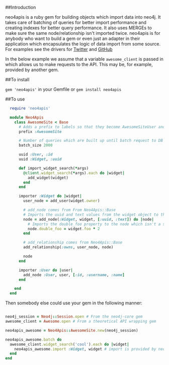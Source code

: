 
##Introduction

neo4apis is a ruby gem for building objects which import data into neo4j.  It takes care of batching of queries for better import performance and creating indexes for better query performance.  It also uses MERGEs to make sure the same node/relationship isn't imported twice.  neo4apis is for anybody who want to build a gem or even just an adapter in their application which encapsulates the logic of data import from some source.  For examples see the drivers for [Twitter](https://github.com/neo4jrb/neo4apis-twitter) and [GitHub](https://github.com/neo4jrb/neo4apis-github)

In the below example we assume that a variable `awesome_client` is passed in which allows us to make requests to the API.  This may be, for example, provided by another gem.

##To install

`gem 'neo4apis'` in your Gemfile or `gem install neo4apis`

##To use

```ruby
  require 'neo4apis'

  module Neo4Apis
    class AwesomeSite < Base
      # Adds a prefix to labels so that they become AwesomeSiteUser and AwesomeSiteWidget (optional)
      prefix :AwesomeSite

      # Number of queries which are built up until batch request to DB is made (optional, default = 500)
      batch_size 2000

      uuid :User, :id
      uuid :Widget, :uuid

      def import_widget_search(*args)
        @client.widget_search(*args).each do |widget|
          add_widget(widget)
        end
      end

      importer :Widget do |widget|
        user_node = add_user(widget.owner)

        # add_node comes from From Neo4Apis::Base
        # Imports the uuid and text values from the widget object to the node 
        node = add_node(:Widget, widget, [:uuid, :text]) do |node|
          # Imports the double_foo property to the node which isn't a simple copy
          node.double_foo = widget.foo * 2
        end

        # add_relationship comes from Neo4Apis::Base
        add_relationship(:owns, user_node, node)

        node
      end

      importer :User do |user|
        add_node :User, user, [:id, :username, :name]
      end

    end
  end
```

Then somebody else could use your gem in the following manner:

```ruby

neo4j_session = Neo4j::Session.open # From the neo4j-core gem
awesome_client = Awesome.open # From a theoretical API wrapping gem

neo4apis_awesome = Neo4Apis::AwesomeSite.new(neo4j_session)

neo4apis_awesome.batch do
  awesome_client.widget_search('cool').each do |widget|
    neo4apis_awesome.import :Widget, widget # import is provided by neo4apis
  end
end

```

